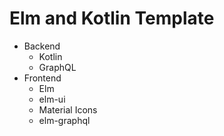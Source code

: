 <div id="top"></div>

# Elm and Kotlin Template


- Backend
  - Kotlin
  - GraphQL
- Frontend
  - Elm
  - elm-ui
  - Material Icons
  - elm-graphql
